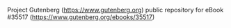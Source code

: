 Project Gutenberg (https://www.gutenberg.org) public repository for eBook #35517 (https://www.gutenberg.org/ebooks/35517)
